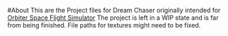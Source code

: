 #About
This are the Project files for Dream Chaser originally intended for [Orbiter Space Flight Simulator](http://orbit.medphys.ucl.ac.uk/)
The project is left in a WIP state and is far from being finished. File paths for textures might need to be fixed.
